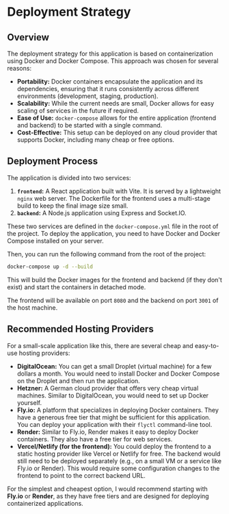 # Deployment Strategy

## Overview

The deployment strategy for this application is based on containerization using Docker and Docker Compose. This approach was chosen for several reasons:

- **Portability:** Docker containers encapsulate the application and its dependencies, ensuring that it runs consistently across different environments (development, staging, production).
- **Scalability:** While the current needs are small, Docker allows for easy scaling of services in the future if required.
- **Ease of Use:** `docker-compose` allows for the entire application (frontend and backend) to be started with a single command.
- **Cost-Effective:** This setup can be deployed on any cloud provider that supports Docker, including many cheap or free options.

## Deployment Process

The application is divided into two services:

1.  **`frontend`:** A React application built with Vite. It is served by a lightweight `nginx` web server. The Dockerfile for the frontend uses a multi-stage build to keep the final image size small.
2.  **`backend`:** A Node.js application using Express and Socket.IO.

These two services are defined in the `docker-compose.yml` file in the root of the project. To deploy the application, you need to have Docker and Docker Compose installed on your server.

Then, you can run the following command from the root of the project:

```bash
docker-compose up -d --build
```

This will build the Docker images for the frontend and backend (if they don't exist) and start the containers in detached mode.

The frontend will be available on port `8080` and the backend on port `3001` of the host machine.

## Recommended Hosting Providers

For a small-scale application like this, there are several cheap and easy-to-use hosting providers:

- **DigitalOcean:** You can get a small Droplet (virtual machine) for a few dollars a month. You would need to install Docker and Docker Compose on the Droplet and then run the application.
- **Hetzner:** A German cloud provider that offers very cheap virtual machines. Similar to DigitalOcean, you would need to set up Docker yourself.
- **Fly.io:** A platform that specializes in deploying Docker containers. They have a generous free tier that might be sufficient for this application. You can deploy your application with their `flyctl` command-line tool.
- **Render:** Similar to Fly.io, Render makes it easy to deploy Docker containers. They also have a free tier for web services.
- **Vercel/Netlify (for the frontend):** You could deploy the frontend to a static hosting provider like Vercel or Netlify for free. The backend would still need to be deployed separately (e.g., on a small VM or a service like Fly.io or Render). This would require some configuration changes to the frontend to point to the correct backend URL.

For the simplest and cheapest option, I would recommend starting with **Fly.io** or **Render**, as they have free tiers and are designed for deploying containerized applications. 
